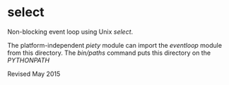 
select
======

Non-blocking event loop using Unix *select*.

The platform-independent *piety* module can import the *eventloop* module
from this directory.  The *bin/paths* command puts this directory on the 
*PYTHONPATH*

Revised May 2015
